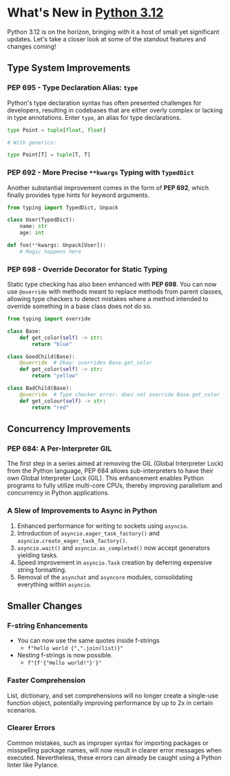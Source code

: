# What's New in [Python 3.12](https://docs.python.org/3.12/whatsnew/3.12.html)

Python 3.12 is on the horizon, bringing with it a host of small yet significant updates. Let's take a closer look at some of the standout features and changes coming!

## Type System Improvements

### PEP 695 - Type Declaration Alias: `type`

Python's type declaration syntax has often presented challenges for developers, resulting in codebases that are either overly complex or lacking in type annotations. Enter `type`, an alias for type declarations.

```python
type Point = tuple[float, float]

# With generics:

type Point[T] = tuple[T, T]
```

### PEP 692 - More Precise `**kwargs` Typing with `TypedDict`

Another substantial improvement comes in the form of **PEP 692**, which finally provides type hints for keyword arguments.

```python
from typing import TypedDict, Unpack

class User(TypedDict):
    name: str
    age: int

def foo(**kwargs: Unpack[User]):
    # Magic happens here
```

### PEP 698 - Override Decorator for Static Typing

Static type checking has also been enhanced with **PEP 698**. You can now use `@override` with methods meant to replace methods from parent classes, allowing type checkers to detect mistakes where a method intended to override something in a base class does not do so.

```python
from typing import override

class Base:
    def get_color(self) -> str:
        return "blue"

class GoodChild(Base):
    @override  # Okay: overrides Base.get_color
    def get_color(self) -> str:
        return "yellow"

class BadChild(Base):
    @override  # Type checker error: does not override Base.get_color
    def get_colour(self) -> str:
        return "red"
```

## Concurrency Improvements

### PEP 684: A Per-Interpreter GIL

The first step in a series aimed at removing the GIL (Global Interpreter Lock) from the Python language, PEP 684 allows sub-interpreters to have their own Global Interpreter Lock (GIL). This enhancement enables Python programs to fully utilize multi-core CPUs, thereby improving parallelism and concurrency in Python applications.

### A Slew of Improvements to Async in Python

1. Enhanced performance for writing to sockets using `asyncio`.
2. Introduction of `asyncio.eager_task_factory()` and `asyncio.create_eager_task_factory()`.
3. `asyncio.wait()` and `asyncio.as_completed()` now accept generators yielding tasks.
4. Speed improvement in `asyncio.Task` creation by deferring expensive string formatting.
5. Removal of the `asynchat` and `asyncore` modules, consolidating everything within `asyncio`.

## Smaller Changes

### F-string Enhancements

- You can now use the same quotes inside f-strings
  - `f"hello world {",".join(list)}"`
- Nesting f-strings is now possible.
  - `f"{f'{"Hello world!"}'}"`

### Faster Comprehension

List, dictionary, and set comprehensions will no longer create a single-use function object, potentially improving performance by up to 2x in certain scenarios.

### Clearer Errors

Common mistakes, such as improper syntax for importing packages or misspelling package names, will now result in clearer error messages when executed. Nevertheless, these errors can already be caught using a Python linter like Pylance.
